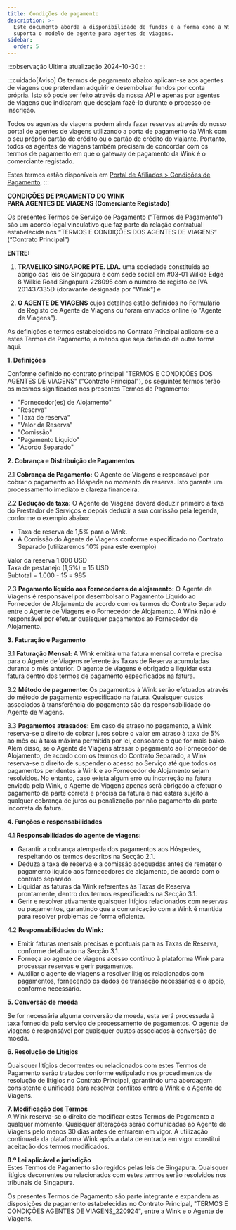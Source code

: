 ```yaml
---
title: Condições de pagamento
description: >-
  Este documento aborda a disponibilidade de fundos e a forma como a Wink
  suporta o modelo de agente para agentes de viagens.
sidebar:
  order: 5
---
```

:::observação
Última atualização 2024-10-30
:::

:::cuidado\[Aviso]
Os termos de pagamento abaixo aplicam-se aos agentes de viagens que pretendam adquirir e desembolsar fundos por conta própria.
Isto só pode ser feito através da nossa API e apenas por agentes de viagens que indicaram que desejam fazê-lo durante o processo de inscrição.

Todos os agentes de viagens podem ainda fazer reservas através do nosso portal de agentes de viagens utilizando a porta de pagamento da Wink com o seu próprio cartão de crédito ou o cartão de crédito do viajante. Portanto, todos os agentes de viagens também precisam de concordar com os termos de pagamento em que o gateway de pagamento da Wink é o comerciante registado.

Estes termos estão disponíveis em [Portal de Afiliados > Condições de Pagamento](/studio/payment-terms).
:::

**CONDIÇÕES DE PAGAMENTO DO WINK**\
**PARA AGENTES DE VIAGENS (Comerciante Registado)**

Os presentes Termos de Serviço de Pagamento (“Termos de Pagamento”) são um acordo legal vinculativo que faz parte da relação contratual estabelecida nos “TERMOS E CONDIÇÕES DOS AGENTES DE VIAGENS” (“Contrato Principal”)

**ENTRE:**

1. **TRAVELIKO SINGAPORE PTE. LDA.** uma sociedade constituída ao abrigo das leis de Singapura e com sede social em #03-01 Wilkie Edge 8 Wilkie Road Singapura 228095 com o número de registo de IVA 201437335D (doravante designada por "Wink") e

2. **O AGENTE DE VIAGENS** cujos detalhes estão definidos no Formulário de Registo de Agente de Viagens ou foram enviados online (o "Agente de Viagens").

As definições e termos estabelecidos no Contrato Principal aplicam-se a estes Termos de Pagamento, a menos que seja definido de outra forma aqui.

**1. Definições**

Conforme definido no contrato principal "TERMOS E CONDIÇÕES DOS AGENTES DE VIAGENS" ("Contrato Principal"), os seguintes termos terão os mesmos significados nos presentes Termos de Pagamento:

* "Fornecedor(es) de Alojamento"
* "Reserva"
* "Taxa de reserva"
* "Valor da Reserva"
* "Comissão"
* "Pagamento Líquido"
* "Acordo Separado"

**2. Cobrança e Distribuição de Pagamentos**

2.1 **Cobrança de Pagamento:** O Agente de Viagens é responsável por cobrar o pagamento ao Hóspede no momento da reserva. Isto garante um processamento imediato e clareza financeira.

2.2 **Dedução de taxa:** O Agente de Viagens deverá deduzir primeiro a taxa do Prestador de Serviços e depois deduzir a sua comissão pela legenda, conforme o exemplo abaixo:

* Taxa de reserva de 1,5% para o Wink.
* A Comissão do Agente de Viagens conforme especificado no Contrato Separado (utilizaremos 10% para este exemplo)

Valor da reserva 1.000 USD\
Taxa de pestanejo (1,5%) = 15 USD\
Subtotal = 1.000 - 15 = 985

2.3 **Pagamento líquido aos fornecedores de alojamento:** O Agente de Viagens é responsável por desembolsar o Pagamento Líquido ao Fornecedor de Alojamento de acordo com os termos do Contrato Separado entre o Agente de Viagens e o Fornecedor de Alojamento. A Wink não é responsável por efetuar quaisquer pagamentos ao Fornecedor de Alojamento.

**3**. **Faturação e Pagamento**

3.1 **Faturação Mensal:** A Wink emitirá uma fatura mensal correta e precisa para o Agente de Viagens referente às Taxas de Reserva acumuladas durante o mês anterior. O agente de viagens é obrigado a liquidar esta fatura dentro dos termos de pagamento especificados na fatura.

3.2 **Método de pagamento:** Os pagamentos à Wink serão efetuados através do método de pagamento especificado na fatura. Quaisquer custos associados à transferência do pagamento são da responsabilidade do Agente de Viagens.

3.3 **Pagamentos atrasados:** Em caso de atraso no pagamento, a Wink reserva-se o direito de cobrar juros sobre o valor em atraso à taxa de 5% ao mês ou à taxa máxima permitida por lei, consoante o que for mais baixo. Além disso, se o Agente de Viagens atrasar o pagamento ao Fornecedor de Alojamento, de acordo com os termos do Contrato Separado, a Wink reserva-se o direito de suspender o acesso ao Serviço até que todos os pagamentos pendentes à Wink e ao Fornecedor de Alojamento sejam resolvidos. No entanto, caso exista algum erro ou incorreção na fatura enviada pela Wink, o Agente de Viagens apenas será obrigado a efetuar o pagamento da parte correta e precisa da fatura e não estará sujeito a qualquer cobrança de juros ou penalização por não pagamento da parte incorreta da fatura.

**4. Funções e responsabilidades**

4.1 **Responsabilidades do agente de viagens:**

* Garantir a cobrança atempada dos pagamentos aos Hóspedes, respeitando os termos descritos na Secção 2.1.
* Deduza a taxa de reserva e a comissão adequadas antes de remeter o pagamento líquido aos fornecedores de alojamento, de acordo com o contrato separado.
* Liquidar as faturas da Wink referentes às Taxas de Reserva prontamente, dentro dos termos especificados na Secção 3.1.
* Gerir e resolver ativamente quaisquer litígios relacionados com reservas ou pagamentos, garantindo que a comunicação com a Wink é mantida para resolver problemas de forma eficiente.

4.2 **Responsabilidades do Wink:**

* Emitir faturas mensais precisas e pontuais para as Taxas de Reserva, conforme detalhado na Secção 3.1.
* Forneça ao agente de viagens acesso contínuo à plataforma Wink para processar reservas e gerir pagamentos.
* Auxiliar o agente de viagens a resolver litígios relacionados com pagamentos, fornecendo os dados de transação necessários e o apoio, conforme necessário.

**5. Conversão de moeda**

Se for necessária alguma conversão de moeda, esta será processada à taxa fornecida pelo serviço de processamento de pagamentos. O agente de viagens é responsável por quaisquer custos associados à conversão de moeda.

**6. Resolução de Litígios**

Quaisquer litígios decorrentes ou relacionados com estes Termos de Pagamento serão tratados conforme estipulado nos procedimentos de resolução de litígios no Contrato Principal, garantindo uma abordagem consistente e unificada para resolver conflitos entre a Wink e o Agente de Viagens.

**7. Modificação dos Termos**\
A Wink reserva-se o direito de modificar estes Termos de Pagamento a qualquer momento. Quaisquer alterações serão comunicadas ao Agente de Viagens pelo menos 30 dias antes de entrarem em vigor. A utilização continuada da plataforma Wink após a data de entrada em vigor constitui aceitação dos termos modificados.

**8.º Lei aplicável e jurisdição**\
Estes Termos de Pagamento são regidos pelas leis de Singapura. Quaisquer litígios decorrentes ou relacionados com estes termos serão resolvidos nos tribunais de Singapura.

Os presentes Termos de Pagamento são parte integrante e expandem as disposições de pagamento estabelecidas no Contrato Principal, "TERMOS E CONDIÇÕES AGENTES DE VIAGENS\_220924", entre a Wink e o Agente de Viagens.

